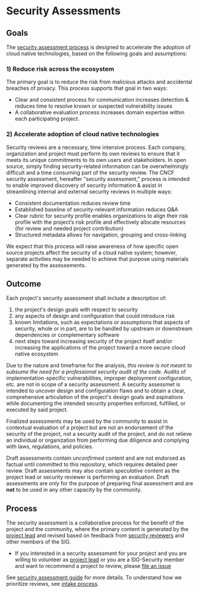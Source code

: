 # Security Assessments

## Goals

The [security assessment process](guide) is designed to accelerate the adoption
of cloud native technologies, based on the following goals and assumptions:

### 1) Reduce risk across the ecosystem

The primary goal is to reduce the risk from malicious attacks and accidental
breaches of privacy. This process supports that goal in two ways:

   * Clear and consistent process for communication increases detection &
     reduces time to resolve known or suspected vulnerability issues
   * A collaborative evaluation process increases domain expertise within each
     participating project.

### 2) Accelerate adoption of cloud native technologies

Security reviews are a necessary, time intensive process. Each company,
organization and project must perform its own reviews to ensure that it meets
its unique commitments to its own users and stakeholders. In open source, simply
finding security-related information can be overwhelmingly difficult and a time
consuming part of the security review. The CNCF security assessment, hereafter
"security assessment," process is intended to enable improved discovery of
security information & assist in streamlining internal and external security
reviews in multiple ways:

   * Consistent documentation reduces review time
   * Established baseline of security-relevant information reduces Q&A
   * Clear rubric for security profile enables organizations to align their risk
     profile with the project’s risk profile and effectively allocate resources
     (for review and needed project contribution)
   * Structured metadata allows for navigation, grouping and cross-linking

We expect that this process will raise awareness of how specific open source
projects affect the security of a cloud native system; however, separate
activities may be needed to achieve that purpose using materials generated by
the assessements.

## Outcome

Each project's security assessment shall include a description of:
1. the project's design goals with respect to security
2. any aspects of design and configuration that could introduce risk
3. known limitations, such as expectations or assumptions that aspects of
   security, whole or in part, are to be handled by upstream or downstream
   dependencies or complementary software
4. next steps toward increasing security of the project itself and/or increasing
   the applications of the project toward a more secure cloud native ecosystem

Due to the nature and timeframe for the analysis, *this review is not meant to
subsume the need for a professional security audit of the code*.  Audits of
implementation-specific vulnerabilities, improper deployment configuration, etc.
are not in scope of a security assessment.  A security assessmet is intended to
uncover design and configuration flaws and to obtain a clear, comprehensive
articulation of the project's design goals and aspirations while documenting the
intended security properties enforced, fulfilled, or executed by said project.

Finalized assessments may be used by the community to assist in contextual evaluation of a  project but are not an endorsement of the security of the project, not a security audit of the project, and do not relieve an individual or organization from performing due diligence and complying with laws, regulations, and policies.

Draft assessments contain *unconfirmed* content and are not endorsed as factual until committed to this repository, which requires detailed peer review.  Draft assessments may also contain *speculative* content as the project lead or security reviewer is performing an evaluation.  Draft assessments are *only* for the purpose of preparing final assessment and are **not** to be used in any other capacity by the community.

## Process

The security assessment is a collaborative process for the benefit of the
project and the community, where the primary content is generated by the
[project lead](guide/project-lead.md) and revised based on feedback from
[security reviewers](guide/security-reviewer.md) and other members of the SIG.


* If you interested in a security assessment for your project and you are
  willing to volunteer as [project lead](guide/project-lead.md) or you are a
  SIG-Security member and want to recommend a project to review, please [file an
  issue](https://github.com/cncf/sig-security/issues/new?assignees=&labels=assessment&template=security-assessment.md&title=%5BAssessment%5D+Project+Name)

See [security assessment guide](guide) for more details.  To understand how we
prioritize reviews, see [intake process](./intake-process.md).